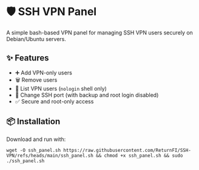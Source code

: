 # 🛡️ SSH VPN Panel

A simple bash-based VPN panel for managing SSH VPN users securely on Debian/Ubuntu servers.

## ✨ Features

- ➕ Add VPN-only users
- 🗑️ Remove users
- 📄 List VPN users (`nologin` shell only)
- 🔁 Change SSH port (with backup and root login disabled)
- ✅ Secure and root-only access

## 📦 Installation

Download and run with:

```
wget -O ssh_panel.sh https://raw.githubusercontent.com/ReturnFI/SSH-VPN/refs/heads/main/ssh_panel.sh && chmod +x ssh_panel.sh && sudo ./ssh_panel.sh
```
